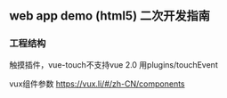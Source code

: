 ## web app demo (html5) 二次开发指南

### 工程结构
触摸插件，vue-touch不支持vue 2.0 用plugins/touchEvent

vux组件参数
https://vux.li/#/zh-CN/components